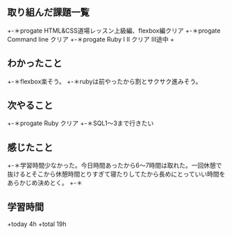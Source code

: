 ## 取り組んだ課題一覧
+-＊progate HTML&CSS道場レッスン上級編、flexbox編クリア
+-＊progate Command line クリア
+-＊progate Ruby Ⅰ Ⅱ クリア Ⅲ途中
+ 
## わかったこと
+-＊flexbox楽そう。
+-＊rubyは前やったから割とサクサク進みそう。
## 次やること
+-＊progate Ruby クリア
+-＊SQL1〜3まで行きたい
## 感じたこと
+-＊学習時間少なかった。今日時間あったから6〜7時間は取れた。一回休憩で抜けるとそこから休憩時間とりすぎて寝たりしてたから長めにとっていい時間をあらかじめ決めとく。
+-＊
## 学習時間
+today 4h
+total 19h
